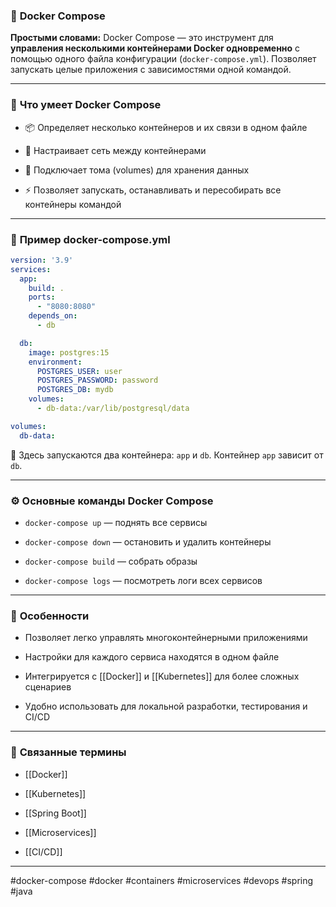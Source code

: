 ### 📄 **Docker Compose**

**Простыми словами:** Docker Compose — это инструмент для **управления несколькими контейнерами Docker одновременно** с помощью одного файла конфигурации (`docker-compose.yml`). Позволяет запускать целые приложения с зависимостями одной командой.

---

### 🧩 **Что умеет Docker Compose**

- 📦 Определяет несколько контейнеров и их связи в одном файле
    
- 🔗 Настраивает сеть между контейнерами
    
- 💾 Подключает тома (volumes) для хранения данных
    
- ⚡ Позволяет запускать, останавливать и пересобирать все контейнеры командой
    

---

### 📌 **Пример docker-compose.yml**

```yaml
version: '3.9'
services:
  app:
    build: .
    ports:
      - "8080:8080"
    depends_on:
      - db

  db:
    image: postgres:15
    environment:
      POSTGRES_USER: user
      POSTGRES_PASSWORD: password
      POSTGRES_DB: mydb
    volumes:
      - db-data:/var/lib/postgresql/data

volumes:
  db-data:
```

📍 Здесь запускаются два контейнера: `app` и `db`. Контейнер `app` зависит от `db`.

---

### ⚙️ **Основные команды Docker Compose**

- `docker-compose up` — поднять все сервисы
    
- `docker-compose down` — остановить и удалить контейнеры
    
- `docker-compose build` — собрать образы
    
- `docker-compose logs` — посмотреть логи всех сервисов
    

---

### 🧠 **Особенности**

- Позволяет легко управлять многоконтейнерными приложениями
    
- Настройки для каждого сервиса находятся в одном файле
    
- Интегрируется с [[Docker]] и [[Kubernetes]] для более сложных сценариев
    
- Удобно использовать для локальной разработки, тестирования и CI/CD
    

---

### 🔗 **Связанные термины**

- [[Docker]]
    
- [[Kubernetes]]
    
- [[Spring Boot]]
    
- [[Microservices]]
    
- [[CI/CD]]
    

---

#docker-compose #docker #containers #microservices #devops #spring #java